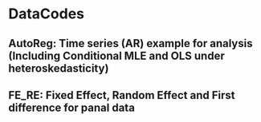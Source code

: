# DataCodes

## AutoReg: Time series (AR) example for analysis (Including Conditional MLE and OLS under heteroskedasticity)
## FE_RE: Fixed Effect, Random Effect and First difference for panal data
